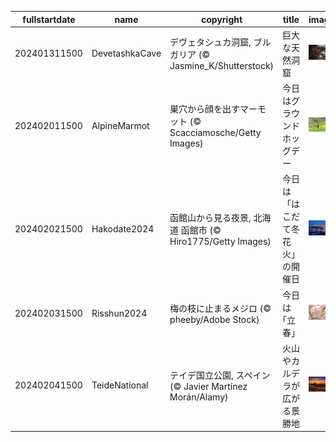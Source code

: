 |fullstartdate|name|copyright|title|image|
|--|--|--|--|--|
202401311500|DevetashkaCave|デヴェタシュカ洞窟, ブルガリア (© Jasmine_K/Shutterstock)|巨大な天然洞窟|![](/ja-JP/2024/02/202401311500DevetashkaCave.jpg)|
202402011500|AlpineMarmot|巣穴から顔を出すマーモット (© Scacciamosche/Getty Images)|今日はグラウンドホッグデー|![](/ja-JP/2024/02/202402011500AlpineMarmot.jpg)|
202402021500|Hakodate2024|函館山から見る夜景, 北海道 函館市 (© Hiro1775/Getty Images)|今日は「はこだて冬花火」の開催日|![](/ja-JP/2024/02/202402021500Hakodate2024.jpg)|
202402031500|Risshun2024|梅の枝に止まるメジロ  (© pheeby/Adobe Stock)|今日は｢立春｣|![](/ja-JP/2024/02/202402031500Risshun2024.jpg)|
202402041500|TeideNational|テイデ国立公園, スペイン (© Javier Martínez Morán/Alamy)|火山やカルデラが広がる景勝地|![](/ja-JP/2024/02/202402041500TeideNational.jpg)|
